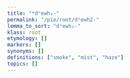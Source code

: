 ```yaml
---
title: "*dʰewh₂-"
permalink: "/pie/root/dʰewh2-"
lemma_to_sort: "dʰewh₂-"
klass: root
etymology: []
markers: []
synonyms: []
definitions: ["smoke", "mist", "haze"]
topics: []
---
```

